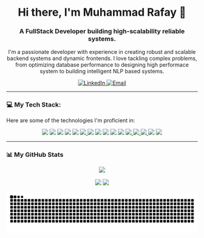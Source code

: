 
<h1 align="center">Hi there, I'm Muhammad Rafay 👋</h1>
<h3 align="center">A FullStack Developer building high-scalability reliable systems. </h3>

<p align="center">
  I'm a passionate developer with experience in creating robust and scalable backend systems and dynamic frontends. I love tackling complex problems, from optimizing database performance to designing high performace system to building intelligent NLP based systems.  
</p>

<p align="center">
  <a href="https://www.linkedin.com/in/muhammad-rafay-siddiqui/" target="_blank">
    <img src="https://img.shields.io/badge/LinkedIn-0077B5?style=for-the-badge&logo=linkedin&logoColor=white" alt="LinkedIn"/>
  </a>
   <a href="mailto:mrafaym015@gmail.com" target="_blank">
    <img src="https://img.shields.io/badge/Email-D14836?style=for-the-badge&logo=gmail&logoColor=white" alt="Email"/>
  </a>
</p>

---

###  💻 My Tech Stack:

Here are some of the technologies I'm proficient in:

<p align="center">
  <a href="https://golang.org/" target="_blank"><img src="https://img.shields.io/badge/Go-00ADD8?style=for-the-badge&logo=go&logoColor=white" /></a>
  <a href="https://nodejs.org/" target="_blank"><img src="https://img.shields.io/badge/Node.js-339933?style=for-the-badge&logo=node.js&logoColor=white" /></a>
  <a href="https://fastapi.tiangolo.com/" target="_blank"><img src="https://img.shields.io/badge/FastAPI-009688?style=for-the-badge&logo=fastapi&logoColor=white" /></a>
  <a href="https://nextjs.org/" target="_blank"><img src="https://img.shields.io/badge/Next.js-000000?style=for-the-badge&logo=next.js&logoColor=white" /></a>
  <a href="https://reactjs.org/" target="_blank"><img src="https://img.shields.io/badge/React-61DAFB?style=for-the-badge&logo=react&logoColor=black" /></a>
  
<a href="https://www.typescriptlang.org/" target="_blank">
  <img src="https://img.shields.io/badge/TypeScript-3178C6?style=for-the-badge&logo=typescript&logoColor=white" />
</a>
  <a href="https://www.postgresql.org/" target="_blank"><img src="https://img.shields.io/badge/PostgreSQL-4169E1?style=for-the-badge&logo=postgresql&logoColor=white" /></a>
  <a href="https://www.mongodb.com/" target="_blank"><img src="https://img.shields.io/badge/MongoDB-47A248?style=for-the-badge&logo=mongodb&logoColor=white" /></a>
  <a href="https://www.elastic.co/" target="_blank"><img src="https://img.shields.io/badge/ElasticSearch-005571?style=for-the-badge&logo=elasticsearch&logoColor=white" /></a>
  <a href="https://redis.io/" target="_blank"><img src="https://img.shields.io/badge/Redis-DC382D?style=for-the-badge&logo=redis&logoColor=white" /></a>
  <a href="https://www.rabbitmq.com/" target="_blank"><img src="https://img.shields.io/badge/RabbitMQ-FF6600?style=for-the-badge&logo=rabbitmq&logoColor=white" /></a>

<a href="https://www.java.com/" target="_blank">
  <img src="https://img.shields.io/badge/Java-ED8B00?style=for-the-badge&logo=openjdk&logoColor=white" />
</a>

<a href="https://spring.io/projects/spring-boot" target="_blank">
  <img src="https://img.shields.io/badge/Spring_Boot-6DB33F?style=for-the-badge&logo=spring-boot&logoColor=white" />
</a>

<a href="https://www.prisma.io/" target="_blank">
  <img src="https://img.shields.io/badge/Prisma-2D3748?style=for-the-badge&logo=prisma&logoColor=white" />
</a>

  <a href="https://www.docker.com/" target="_blank">
  <img src="https://img.shields.io/badge/Docker-2496ED?style=for-the-badge&logo=docker&logoColor=white" /></a>
  <a href="https://git-scm.com/" target="_blank">
  <img src="https://img.shields.io/badge/Git-F05032?style=for-the-badge&logo=git&logoColor=white" />
</a>
</p>

---

### 📊 My GitHub Stats

<p align="center">
    <img height="180em" src="https://github-profile-summary-cards.vercel.app/api/cards/profile-details?username=rafay-15&theme=dracula"/>
  
</p>
<p align="center">
  <img src="https://github-readme-streak-stats.herokuapp.com/?user=rafay-15&theme=dracula" />
  <img src="https://github-readme-stats.vercel.app/api/top-langs/?username=Rafay-15&layout=compact&langs_count=8&theme=dracula"/>
</p>
<p align="center">
<img src="https://raw.githubusercontent.com/Rafay-15/Rafay-15/output/snake.svg" alt="Snake animation" />